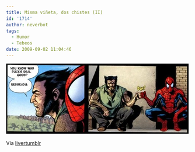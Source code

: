 ```yaml
---
title: Misma viñeta, dos chistes (II)
id: '1714'
author: neverbot
tags:
  - Humor
  - Tebeos
date: 2009-09-02 11:04:46
---
```


[![](./misma-vineta-dos-chistes-ii/1vnWCPZWQqs73x41wRHcyRNto1_500.jpg)](http://livercake.tumblr.com/post/177283591/ohhhhh-que-feooooo-d-kangrejoman-si-es-tan)

Vía [livertumblr](http://livercake.tumblr.com/post/177283591/ohhhhh-que-feooooo-d-kangrejoman-si-es-tan)